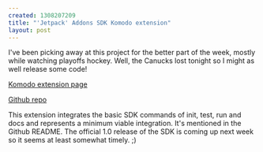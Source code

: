 ```yaml
--- 
created: 1308207209
title: "'Jetpack' Addons SDK Komodo extension"
layout: post
---
```

I've been picking away at this project for the better part of the week, mostly while watching playoffs hockey. Well, the Canucks lost tonight so I might as well release some code!

[Komodo extension page](http://community.activestate.com/node/6797)

[Github repo](https://github.com/canuckistani/Jetpack-for-Komodo)

This extension integrates the basic SDK commands of init, test, run and docs  and represents a minimum viable integration. It's mentioned in the Github README. The official 1.0 release of the SDK is coming up next week so it seems at least somewhat timely. ;)
